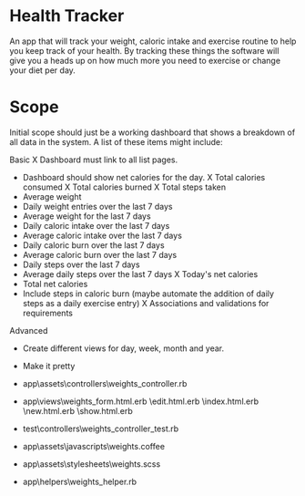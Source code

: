 # Health Tracker

An app that will track your weight, caloric intake and exercise routine to help you keep track of your health.  By tracking these things the software will give you a heads up on how much more you need to exercise or change your diet per day.

# Scope

Initial scope should just be a working dashboard that shows a breakdown of all data in the system.  A list of these items might include:

Basic
X Dashboard must link to all list pages.
- Dashboard should show net calories for the day.
X Total calories consumed
X Total calories burned
X Total steps taken
- Average weight
- Daily weight entries over the last 7 days
- Average weight for the last 7 days
- Daily caloric intake over the last 7 days
- Average caloric intake over the last 7 days
- Daily caloric burn over the last 7 days
- Average caloric burn over the last 7 days
- Daily steps over the last 7 days
- Average daily steps over the last 7 days
X Today's net calories
- Total net calories
- Include steps in caloric burn (maybe automate the addition of daily steps as a daily exercise entry)
X Associations and validations for requirements

Advanced
- Create different views for day, week, month and year.
- Make it pretty





- app\assets\controllers\weights_controller.rb
- app\views\weights\_form.html.erb
                   \edit.html.erb
                   \index.html.erb
                   \new.html.erb
                   \show.html.erb
- test\controllers\weights_controller_test.rb
- app\assets\javascripts\weights.coffee
- app\assets\stylesheets\weights.scss
- app\helpers\weights_helper.rb
